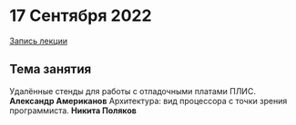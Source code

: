 # 17 Сентября 2022
[Запись лекции](https://youtu.be/oFXUl--_te4)

## Тема занятия
Удалённые стенды для работы с отладочными платами ПЛИС.
**Александр Американов**
Архитектура: вид процессора с точки зрения программиста.
**Никита Поляков**
